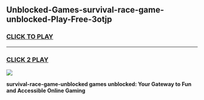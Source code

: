
## Unblocked-Games-survival-race-game-unblocked-Play-Free-3otjp
<h3>
<a href="https://premium76.site?title=survival-race-game-unblocked&ref=15A">CLICK TO PLAY</a></h3>
<hr>

<h3>
<a href="https://premium76.site?title=survival-race-game-unblocked&ref=15A">CLICK 2 PLAY</a>
  
</h3>

<a href="https://premium76.site?title=survival-race-game-unblocked&ref=15A"><img src="https://clearcache.store/games.png"></a>


**survival-race-game-unblocked games unblocked: Your Gateway to Fun and Accessible Online Gaming**
